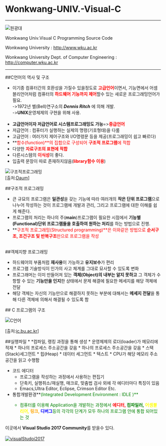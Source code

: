 # Wonkwang-UNIV.-Visual-C
---
![원광대](https://www.google.com/url?sa=i&rct=j&q=&esrc=s&source=images&cd=&cad=rja&uact=8&ved=0ahUKEwi4kY_eruPXAhUFl5QKHQfiBO0QjRwIBw&url=https%3A%2F%2Fwww.youtube.com%2Fwatch%3Fv%3DotOqGFPLg7M&psig=AOvVaw1WkGAtQr6bU5I3p1kaBqyx&ust=1512029179196654)

Wonkwang Univ.Visual C Programming Source Code

Wonkwang University : <http://www.wku.ac.kr>

Wonkwang University Dept. of Computer Engineering : <http://computer.wku.ac.kr>

---
##C언어의 역사 및 구조
>
* 이기종 컴퓨터간의 호환성을 가질수 있을정도로 **<span style="color : red">고급언어**이면서, 기능면에서 어셈블리언어처럼 컴퓨터의 **<span style="color : red">하드웨어 기능까지 제어**할수 있는 새로운 프로그래밍언어가 필요.</br>
->1972년 벨(Bell)연구소의 **_Dennis Ritch_** 에 의해 개발.</br>
->**UNIX**운영체제의 구현을 위해 사용.<br></br>
* **고급언어이자 저급언어로 시스템프로그래밍도 가능**=>**<span style="color : red">중급언어**
 * 저급언어 : 컴퓨터가 실행하는 실제의 명령(기호형태)을 다룸
 * 고급언어 : 여러가지 제어구조와 I/O명령문 등을 제공(프로그래밍이 쉽고 빠르다)
 * **<span style="color : red">함수(function)**의 집합으로 구성되어 **<span style="color : red">구조적 프로그램**에 적합
 * 다양한 **<span style="color : red">자료구조의 표현에 적합**
 * 다른시스템의 **<span style="color : red">이식성**이 좋다.
 * 입출력 문장이 따로 존재하지않음(**<span style="color : red">library함수 이용**)

![구조적프로그래밍](https://www.google.com/url?sa=i&rct=j&q=&esrc=s&source=images&cd=&cad=rja&uact=8&ved=0ahUKEwiMnObrr-PXAhUFFZQKHT-wAY8QjRwIBw&url=http%3A%2F%2Fblog.daum.net%2F_blog%2FBlogTypeView.do%3Fblogid%3D0ToMF%26articleno%3D668%26_bloghome_menu%3Drecenttext&psig=AOvVaw3jqW-RVM9P-3tS7ZJY8NRn&ust=1512030804174320)
<br>[출처:[Daum](http://blog.daum.net/_blog/BlogTypeView.do?blogid=0ToMF&articleno=668&_bloghome_menu=recenttext)]</br>

##구조적 프로그래밍
>
* 큰 규묘의 프로그램은 **일관성**을 갖는 기능에 따라 여러개의 **작은 단위 프로그램**으로 나누어 작성하는 것이 프로그램에 개발과 관리, 그리고 프로그램에 대한 이해를 쉽게 해준다.
* 프로그램의 처리는 하나의 주(**main**)프로그램이 필요한 시점에서 **기능별(Functional)단위 프로그램들을 호출하여 원하는 처리**를 하는 방법으로 진행.
* **<span style="color : red">구조적 프로그래밍(Structured programming)**은 이와같은 방법으로 **<span style="color : red">순서구조, 조건구조 및 반복구조**만으로 프로그램을 작성
<br></br>

##객체지향 프로그래밍	
>
*  하드웨어의 부품처럼 **재사용**이 가능하고 **유지보수**가 편리
*  프로그램 기술방식이 인가의 사고 체계를 그대로 묘사할 수 있도록 변화
*  프로그래머는 이미 만들어져 있는 **객체(Object)의 내부는 알지 못하고** 그 객체가 수항할 수 있는 **기능만을 인지**한 상태에서 문제 해결에 필요한 메세지를 해당 객체에 전달
*  해당 객체는 자신의 기능만으로 해결하지 못하는 부분에 대해서는 **메세지 전달**을 통해 다른 객체에 의해서 해결될 수 있도록 함<br>
<p>
## C 프로그램의 구조

 ![C언어](https://www.google.com/url?sa=i&rct=j&q=&esrc=s&source=images&cd=&cad=rja&uact=8&ved=0ahUKEwjgpdy_sOPXAhUQOrwKHdJrBn0QjRwIBw&url=http%3A%2F%2Fic.bu.ac.kr%2Fmediawiki%2Findex.php%2FC%25EC%2596%25B8%25EC%2596%25B4%25EC%259D%2598_%25EA%25B5%25AC%25EC%2584%25B1&psig=AOvVaw3qU6G6Z0imO1DZCmRmy815&ust=1512030980650639)

[출처:[ic.bu.ac.kr](http://ic.bu.ac.kr/mediawiki/index.php/C%EC%96%B8%EC%96%B4%EC%9D%98_%EA%B5%AC%EC%84%B1)]
<p>

##실행파일
	* *컴파일, 랭킹 과정을 통해 생성
	* 운영체제의 로더(loader)가 메모리에 적재
	* 하나의 프로세스 주소공간을 갖음
	* 하나의 프로세스 주소공간을 갖음
		* 스택(Stack)세그먼트
		* 힙(Heap)
		* 데이터 세그먼트
		* 텍스트
	* CPU가 해당 메모리 주소공간을 읽고 수행함 

* 코드 에디터
	* 프로그램을 작성하는 과정에서 사용하는 편집기
	* 단축키, 실행취소/재실행, 매크로, 맞춤법 검사 외에 각 에디터마다 특징이 있음
	* Emacs,Ultra Editor, Eclipse, Crimson Editor Etc.
* 통합개발환경**<span style="color : green">(Integrated Development Environment : IDLE )** 
	* 컴퓨터를 이용해	Application을 개발하는 과정에서 **<span style="color : red">에디터,<span style="color : green"> 컴파일러, <span style="color : yellow">어셈블리어,<span style ="color : orange"> 링크,<span style ="color : blue"> 디버그**등의 각각의 단계가 모두 하나의 프로그램 안에 통합 되어있는 것

이곳에서 **Visual Studio 2017 Community**를 받을수 있다.<br></br>
[![visualStudoi2017](https://www.google.com/url?sa=i&rct=j&q=&esrc=s&source=images&cd=&cad=rja&uact=8&ved=0ahUKEwjk8cKLtePXAhWBoZQKHdGbAoAQjRwIBw&url=https%3A%2F%2Fwww.iconfinder.com%2Ficons%2F98775%2F2012_studio_visual_icon&psig=AOvVaw14nRSBOS0uEQrXx38PYaBi&ust=1512032205011584)](https://www.visualstudio.com/ko/downloads/)<br>


